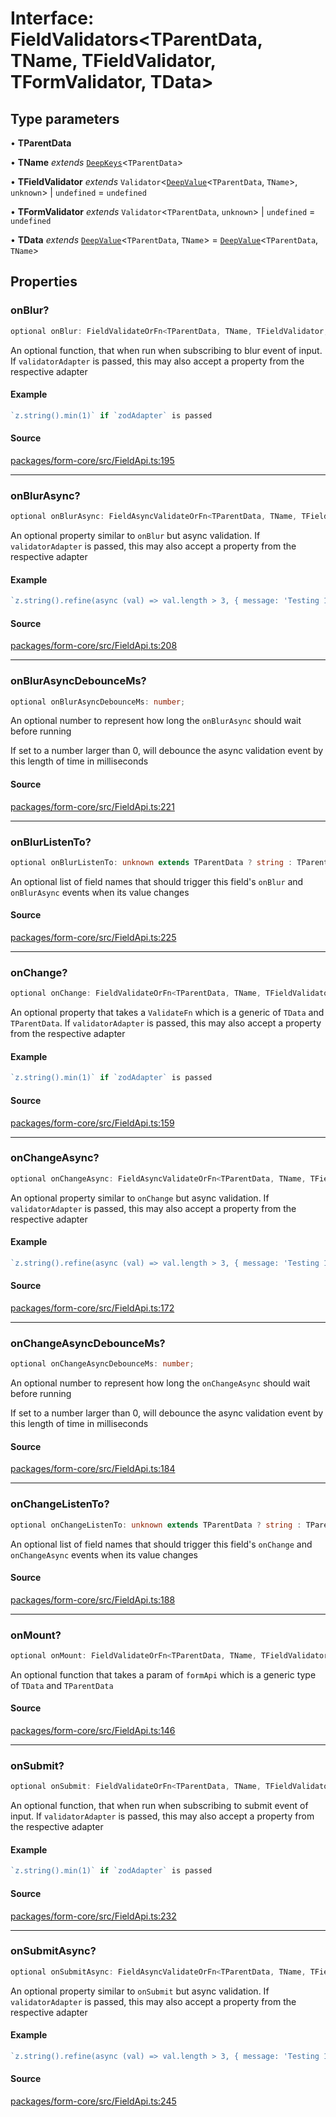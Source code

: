 # Interface: FieldValidators\<TParentData, TName, TFieldValidator, TFormValidator, TData\>

## Type parameters

• **TParentData**

• **TName** *extends* [`DeepKeys`](deepkeys.md)\<`TParentData`\>

• **TFieldValidator** *extends* `Validator`\<[`DeepValue`](deepvalue.md)\<`TParentData`, `TName`\>, `unknown`\> \| `undefined` = `undefined`

• **TFormValidator** *extends* `Validator`\<`TParentData`, `unknown`\> \| `undefined` = `undefined`

• **TData** *extends* [`DeepValue`](deepvalue.md)\<`TParentData`, `TName`\> = [`DeepValue`](deepvalue.md)\<`TParentData`, `TName`\>

## Properties

### onBlur?

```ts
optional onBlur: FieldValidateOrFn<TParentData, TName, TFieldValidator, TFormValidator, TData>;
```

An optional function, that when run when subscribing to blur event of input.
If `validatorAdapter` is passed, this may also accept a property from the respective adapter

#### Example

```ts
`z.string().min(1)` if `zodAdapter` is passed
```

#### Source

[packages/form-core/src/FieldApi.ts:195](https://github.com/TanStack/form/blob/5c94fa159313e0b0411d49fbdc3b117336185e63/packages/form-core/src/FieldApi.ts#L195)

***

### onBlurAsync?

```ts
optional onBlurAsync: FieldAsyncValidateOrFn<TParentData, TName, TFieldValidator, TFormValidator, TData>;
```

An optional property similar to `onBlur` but async validation. If `validatorAdapter`
is passed, this may also accept a property from the respective adapter

#### Example

```ts
`z.string().refine(async (val) => val.length > 3, { message: 'Testing 123' })` if `zodAdapter` is passed
```

#### Source

[packages/form-core/src/FieldApi.ts:208](https://github.com/TanStack/form/blob/5c94fa159313e0b0411d49fbdc3b117336185e63/packages/form-core/src/FieldApi.ts#L208)

***

### onBlurAsyncDebounceMs?

```ts
optional onBlurAsyncDebounceMs: number;
```

An optional number to represent how long the `onBlurAsync` should wait before running

If set to a number larger than 0, will debounce the async validation event by this length of time in milliseconds

#### Source

[packages/form-core/src/FieldApi.ts:221](https://github.com/TanStack/form/blob/5c94fa159313e0b0411d49fbdc3b117336185e63/packages/form-core/src/FieldApi.ts#L221)

***

### onBlurListenTo?

```ts
optional onBlurListenTo: unknown extends TParentData ? string : TParentData extends readonly any[] & IsTuple<TParentData> ? PrefixTupleAccessor<TParentData<TParentData>, AllowedIndexes<TParentData<TParentData>, never>, []> : TParentData extends any[] ? PrefixArrayAccessor<TParentData<TParentData>, [any]> : TParentData extends Date ? never : TParentData extends object ? PrefixObjectAccessor<TParentData<TParentData>, []> : TParentData extends string | number | bigint | boolean ? "" : never[];
```

An optional list of field names that should trigger this field's `onBlur` and `onBlurAsync` events when its value changes

#### Source

[packages/form-core/src/FieldApi.ts:225](https://github.com/TanStack/form/blob/5c94fa159313e0b0411d49fbdc3b117336185e63/packages/form-core/src/FieldApi.ts#L225)

***

### onChange?

```ts
optional onChange: FieldValidateOrFn<TParentData, TName, TFieldValidator, TFormValidator, TData>;
```

An optional property that takes a `ValidateFn` which is a generic of `TData` and `TParentData`.
If `validatorAdapter` is passed, this may also accept a property from the respective adapter

#### Example

```ts
`z.string().min(1)` if `zodAdapter` is passed
```

#### Source

[packages/form-core/src/FieldApi.ts:159](https://github.com/TanStack/form/blob/5c94fa159313e0b0411d49fbdc3b117336185e63/packages/form-core/src/FieldApi.ts#L159)

***

### onChangeAsync?

```ts
optional onChangeAsync: FieldAsyncValidateOrFn<TParentData, TName, TFieldValidator, TFormValidator, TData>;
```

An optional property similar to `onChange` but async validation. If `validatorAdapter`
is passed, this may also accept a property from the respective adapter

#### Example

```ts
`z.string().refine(async (val) => val.length > 3, { message: 'Testing 123' })` if `zodAdapter` is passed
```

#### Source

[packages/form-core/src/FieldApi.ts:172](https://github.com/TanStack/form/blob/5c94fa159313e0b0411d49fbdc3b117336185e63/packages/form-core/src/FieldApi.ts#L172)

***

### onChangeAsyncDebounceMs?

```ts
optional onChangeAsyncDebounceMs: number;
```

An optional number to represent how long the `onChangeAsync` should wait before running

If set to a number larger than 0, will debounce the async validation event by this length of time in milliseconds

#### Source

[packages/form-core/src/FieldApi.ts:184](https://github.com/TanStack/form/blob/5c94fa159313e0b0411d49fbdc3b117336185e63/packages/form-core/src/FieldApi.ts#L184)

***

### onChangeListenTo?

```ts
optional onChangeListenTo: unknown extends TParentData ? string : TParentData extends readonly any[] & IsTuple<TParentData> ? PrefixTupleAccessor<TParentData<TParentData>, AllowedIndexes<TParentData<TParentData>, never>, []> : TParentData extends any[] ? PrefixArrayAccessor<TParentData<TParentData>, [any]> : TParentData extends Date ? never : TParentData extends object ? PrefixObjectAccessor<TParentData<TParentData>, []> : TParentData extends string | number | bigint | boolean ? "" : never[];
```

An optional list of field names that should trigger this field's `onChange` and `onChangeAsync` events when its value changes

#### Source

[packages/form-core/src/FieldApi.ts:188](https://github.com/TanStack/form/blob/5c94fa159313e0b0411d49fbdc3b117336185e63/packages/form-core/src/FieldApi.ts#L188)

***

### onMount?

```ts
optional onMount: FieldValidateOrFn<TParentData, TName, TFieldValidator, TFormValidator, TData>;
```

An optional function that takes a param of `formApi` which is a generic type of `TData` and `TParentData`

#### Source

[packages/form-core/src/FieldApi.ts:146](https://github.com/TanStack/form/blob/5c94fa159313e0b0411d49fbdc3b117336185e63/packages/form-core/src/FieldApi.ts#L146)

***

### onSubmit?

```ts
optional onSubmit: FieldValidateOrFn<TParentData, TName, TFieldValidator, TFormValidator, TData>;
```

An optional function, that when run when subscribing to submit event of input.
If `validatorAdapter` is passed, this may also accept a property from the respective adapter

#### Example

```ts
`z.string().min(1)` if `zodAdapter` is passed
```

#### Source

[packages/form-core/src/FieldApi.ts:232](https://github.com/TanStack/form/blob/5c94fa159313e0b0411d49fbdc3b117336185e63/packages/form-core/src/FieldApi.ts#L232)

***

### onSubmitAsync?

```ts
optional onSubmitAsync: FieldAsyncValidateOrFn<TParentData, TName, TFieldValidator, TFormValidator, TData>;
```

An optional property similar to `onSubmit` but async validation. If `validatorAdapter`
is passed, this may also accept a property from the respective adapter

#### Example

```ts
`z.string().refine(async (val) => val.length > 3, { message: 'Testing 123' })` if `zodAdapter` is passed
```

#### Source

[packages/form-core/src/FieldApi.ts:245](https://github.com/TanStack/form/blob/5c94fa159313e0b0411d49fbdc3b117336185e63/packages/form-core/src/FieldApi.ts#L245)
